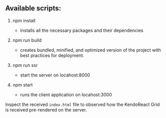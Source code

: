 ## Available scripts:

1. npm install 
    - installs all the necessary packages and their dependencies

2. npm run build
    - creates bundled, minified, and optimized version of the project with best practices for deployment.

3. npm run ssr
    - start the server on locahost:8000

4. npm start
    - runs the client application on locahost:3000

Inspect the received `index.html` file to observed how the KendoReact Grid is received pre-rendered on the server.
